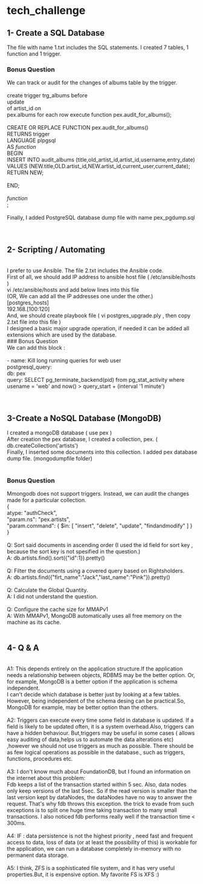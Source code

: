 # tech_challenge

## 1- Create a SQL Database  <br />
The file with name 1.txt includes the SQL statements. I created 7 tables, 1 function and 1 trigger. <br />
### Bonus Question<br />
We can track or audit for the changes of albums table by the trigger. <br />
<br />
create trigger trg_albums before<br />
update<br />
    of artist_id on<br />
    pex.albums for each row execute function pex.audit_for_albums();<br />
<br />
CREATE OR REPLACE FUNCTION pex.audit_for_albums()<br />
 RETURNS trigger<br />
 LANGUAGE plpgsql<br />
AS $function$<br />
BEGIN<br />
INSERT INTO audit_albums (title,old_artist_id,artist_id,username,entry_date) VALUES (NEW.title,OLD.artist_id,NEW.artist_id,current_user,current_date);<br />
RETURN NEW;<br />
<br />
END;<br />
<br />
$function$<br />
;<br />
<br />
Finally, I added PostgreSQL database dump file with name pex_pgdump.sql <br />
<br />
<br />
## 2- Scripting / Automating <br />
<br />
I prefer to use Ansible. The file 2.txt includes the Ansible code. <br />
First of all, we should add IP address to ansible host file ( /etc/ansible/hosts ) <br />
vi /etc/ansible/hosts and add below lines into this file<br /> (OR, We can add all the IP addresses one under the other.)<br />
[postgres_hosts]<br />
192.168.[100:120] <br />
And, we should create playbook file ( vi postgres_upgrade.ply , then copy 2.txt file into this file ) <br />
I designed a basic major upgrade operation, if needed it can be added all extensions which are used by the database. <br />
### Bonus Question<br /> 
We can add this block : <br />
<br />
  - name: Kill long running queries for web user<br />
	  postgresql_query:<br />
    db: pex<br />
    query: SELECT pg_terminate_backend(pid) from pg_stat_activity where usename = 'web' and now() > query_start  + (interval '1 minute')<br />
    <br />
    <br />

## 3-Create a NoSQL Database (MongoDB)<br />

I created a mongoDB database ( use pex ) <br />
After creation the pex database, I created a collection, pex. ( db.createCollection('artists')<br />
Finally, I inserted some documents into this collection. I added pex database dump file. (mongodumpfile folder) <br />
<br />
### Bonus Question<br />
Mmongodb does not support triggers. Instead, we can audit the changes made for a particular collection.<br />
{<br />
    atype: "authCheck",<br />
    "param.ns": "pex.artists",<br />
    "param.command": { $in: [ "insert", "delete", "update", "findandmodify" ] }<br />
}<br />
<br />
Q: Sort said documents in ascending order (I used the id field for sort key , because the sort key is not spesified in the question.)<br />
A: db.artists.find().sort({"id":1}).pretty()<br />
<br />
Q: Filter the documents using a covered query based on Rightsholders.<br />
A:  db.artists.find({"firt_name":"Jack","last_name":"Pink"}).pretty() <br />
<br />
Q: Calculate the Global Quantity.<br />
A: I did not understand the question.<br />
<br />
Q: Configure the cache size for MMAPv1 <br />
A: With MMAPv1, MongoDB automatically uses all free memory on the machine as its cache. <br />
<br />
## 4- Q & A<br />
<br />
A1: This depends entirely on the application structure.If the application needs a relationship between objects, RDBMS may be the better option. Or, for example, MongoDB is a better option if the application is schema independent.<br />
I can't decide which database is better just by looking at a few tables. However, being independent of the schema desing can be practical.So, MongoDB for example, may be better option than the others.<br />
<br />
A2: Triggers can execute every time some field in database is updated. If a field is likely to be updated often, it is a system overhead.Also, triggers can have a hidden behaviour.
But,triggers may be useful in some cases ( allows easy auditing of data,helps us to automate the data alterations etc) ,however we should not use triggers as much as possible. There should be as few logical operations as possible in the database., such as triggers, functions, procedures etc.<br />
<br />
A3: I don't know much about FoundationDB, but I found an information on the internet about this problem:<br />
Fdb keeps a list of the transaction started within 5 sec. Also, data nodes only keep versions of the last 5sec. So if the read version is smaller than the last version kept by dataNodes, the dataNodes have no way to answer the request. That's why fdb throws this exception. the trick to evade from such exceptions is to split one huge time taking transaction to many small transactions. I also noticed fdb performs really well if the transaction time < 300ms.<br />
<br />
A4: IF : data persistence is not the highest priority , need fast and frequent access to data, loss of data (or at least the possibility of this) is workable for the application, we can run a database completely in-memory with no permanent data storage.<br />
<br />
A5: I think, ZFS is a sophisticated file system, and it has very useful properties.But, it is expensive option. My favorite FS is XFS :)


